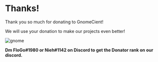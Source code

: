 # Thanks!

Thank you so much for donating to GnomeCient! 

We will use your donation to make our projects even better!

![gnome](https://cdn.discordapp.com/attachments/615446805190017045/752904458555490324/gangsta_gnome-removebg-preview.png)

**Dm FloGo#1980 or Nieh#1142 on Discord to get the Donator rank on our discord.**
